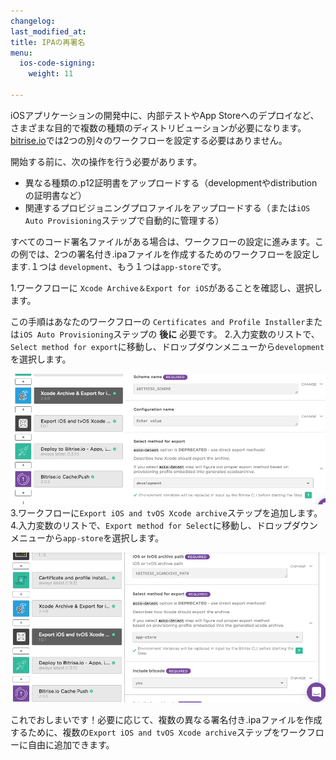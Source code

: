 ```yaml
---
changelog:
last_modified_at:
title: IPAの再署名
menu:
  ios-code-signing:
    weight: 11

---
```

iOSアプリケーションの開発中に、内部テストやApp Storeへのデプロイなど、さまざまな目的で複数の種類のディストリビューションが必要になります。[bitrise.io](https://www.bitrise.io)では2つの別々のワークフローを設定する必要はありません。

開始する前に、次の操作を行う必要があります。

* 異なる種類の.p12証明書をアップロードする（developmentやdistributionの証明書など）
* 関連するプロビジョニングプロファイルをアップロードする（または`iOS Auto Provisioning`ステップで自動的に管理する）

すべてのコード署名ファイルがある場合は、ワークフローの設定に進みます。この例では、2つの署名付き.ipaファイルを作成するためのワークフローを設定します.１つは `development`、もう１つは`app-store`です。

1.ワークフローに `Xcode Archive＆Export for iOS`があることを確認し、選択します。

  この手順はあなたのワークフローの `Certificates and Profile Installer`または`iOS Auto Provisioning`ステップの **後に** 必要です。
2.入力変数のリストで、`Select method for export`に移動し、ドロップダウンメニューから`development`を選択します。

   ![iOS向けXcodeアーカイブのエクスポート方法の選択](/img/code-signing/ios-code-signing/xcode-archive-export-method.png)
3.ワークフローに`Export iOS and tvOS Xcode archive`ステップを追加します。
4.入力変数のリストで、`Export method for Select`に移動し、ドロップダウンメニューから`app-store`を選択します。

   ![エクスポートメソッドの入力変数](/img/code-signing/ios-code-signing/export-ios-step-for-resigning.png)

これでおしまいです！必要に応じて、複数の異なる署名付き.ipaファイルを作成するために、複数の`Export iOS and tvOS Xcode archive`ステップをワークフローに自由に追加できます。